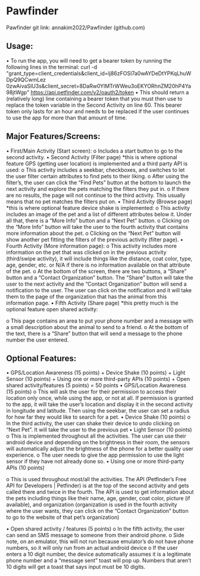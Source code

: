 # Pawfinder

Pawfinder git link: annakim2022/Pawfinder (github.com) 

## Usage:

• To run the app, you will need to get a bearer token by running the following lines in the terminal:
curl -d "grant_type=client_credentials&client_id=lj86zFOSI7a0wAYDeDtYPKqLhuWDpQ9QCwmLez 0zwAivaSIU3s&client_secret=8DaRw0YlMTrWWeu3oEKYORhnZM20hP4Ya98jtWgp" https://api.petfinder.com/v2/oauth2/token
• This should return a (relatively long) line containing a bearer token that you must then use to replace the token variable in the Second Activity on line 60. This bearer token only lasts for an hour and needs to be replaced if the user continues to use the app for more than that amount of time.

## Major Features/Screens:
• First/Main Activity (Start screen):
o Includes a start button to go to the second activity.
• Second Activity (Filter page) *this is where optional feature GPS (getting user location) is implemented and a third party API is used:
o This activity includes a seekbar, checkboxes, and switches to let the user filter certain attributes to find pets to their liking.
o After using the filter’s, the user can click the “Find Pets” button at the bottom to launch the next activity and explore the pets matching the filters they put in.
o If there are no results, the page will not continue to the third activity. This usually means that no pet matches the filters put on.
• Third Activity (Browse page) *this is where optional feature device shake is implemented:
o This activity includes an image of the pet and a list of different attributes below it. Under all that, there is a “More Info” button and a “Next Pet” button.
o Clicking on the “More Info” button will take the user to the fourth activity that contains more information about the pet.
o Clicking on the “Next Pet” button will show another pet fitting the filters of the previous activity (filter page).
• Fourth Activity (More information page):
o This activity includes more information on the pet that was clicked on in the
previous activity (third/swipe activity), it will include things like the distance, coat color, type, age, gender, etc. or N/A if there is no information available on that attribute of the pet.
o At the bottom of the screen, there are two buttons, a “Share” button and a “Contact Organization” button. The “Share” button will take the user to the next activity and the “Contact Organization” button will send a notification to the user. The user can click on the notification and it will take them to the page of the organization that has the animal from this information page.
• Fifth Activity (Share page) *this pretty much is the optional feature open shared activity:
   
o This page contains an area to put your phone number and a message with a small description about the animal to send to a friend.
o At the bottom of the text, there is a “Share” button that will send a message to the phone number the user entered.

## Optional Features:
• GPS/Location Awareness (15 points) + Device Shake (10 points) + Light Sensor (10 points) + Using one or more third-party APIs (10 points) + Open shared activity/features (5 points) = 50 points
• GPS/Location Awareness (15 points)
o This will ask the user for their permission to access their location only once, while
using the app, or not at all. If permission is granted to the app, it will take the user’s location and display it in the second activity in longitude and latitude. Then using the seekbar, the user can set a radius for how far they would like to search for a pet.
• Device Shake (10 points)
o In the third activity, the user can shake their device to undo clicking on “Next
Pet”. It will take the user to the previous pet • Light Sensor (10 points)
o This is implemented throughout all the activities. The user can use their android device and depending on the brightness in their room, the sensors will automatically adjust the brightness of the phone for a better quality user experience.
o The user needs to give the app permission to use the light sensor if they have not already done so.
• Using one or more third-party APIs (10 points)
 
o This is used throughout most/all the activities. The API (Petfinder’s Free API for Developers | Petfinder) is at the top of the second activity and gets called there and twice in the fourth. The API is used to get information about the pets including things like their name, age, gender, coat color, picture (if available), and organization (organization is used in the fourth activity where the user wants, they can click on the “Contact Organization” button to go to the website of that pet’s organization)
  
• Open shared activity / features (5 points)
o In the fifth activity, the user can send an SMS message to someone from their android phone.
o Side note, on an emulator, this will not run because emulator’s do not have phone numbers, so it will only run from an actual android device
o If the user enters a 10 digit number, the device automatically assumes it is a legitimate phone number and a “message sent” toast will pop up. Numbers that aren’t 10 digits will get a toast that says input must be 10 digits.
